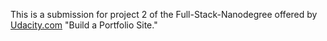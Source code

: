 This is a submission for project 2 of the Full-Stack-Nanodegree offered by [Udacity.com][linkToUdacity] "Build a Portfolio Site."




[linkToUdacity]:https://www.udacity.com/course/full-stack-web-developer-nanodegree--nd004

